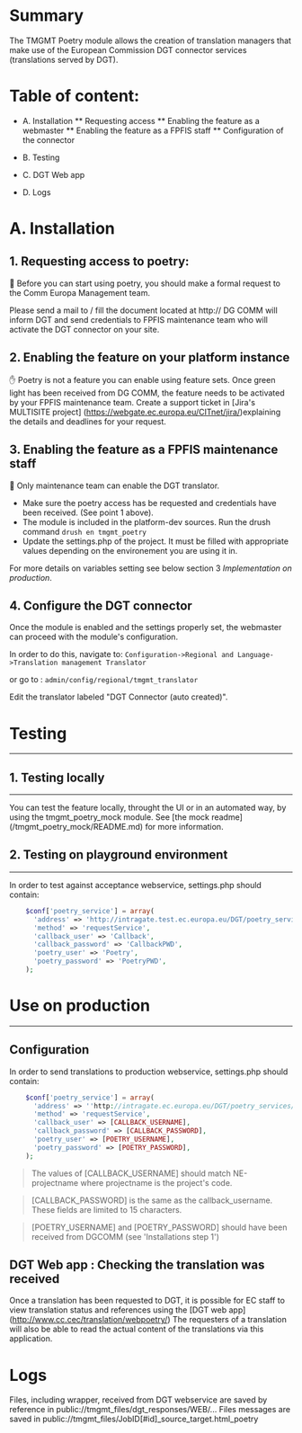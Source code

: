 # Summary

The TMGMT Poetry module allows the creation of translation managers
that make use of the European Commission DGT connector services
(translations served by DGT).

Table of content:
=================
* A. Installation
 ** Requesting access
 ** Enabling the feature as a webmaster
 ** Enabling the feature as a FPFIS staff
 ** Configuration of the connector

* B. Testing

* C. DGT Web app

* D. Logs

# A. Installation

## 1. Requesting access to poetry:
:pray: Before you can start using poetry, you should make a formal request to the Comm
Europa Management team.

Please send a mail to / fill the document located at http://
DG COMM will inform DGT and send credentials to FPFIS maintenance team who will
activate the DGT connector on your site.

## 2. Enabling the feature on your platform instance
:hand: Poetry is not a feature you can enable using feature sets.
Once green light has been received from DG COMM, the feature needs to be
activated by your FPFIS maintenance team.  Create a support ticket in [Jira's
MULTISITE project] (https://webgate.ec.europa.eu/CITnet/jira/)explaining the
details and deadlines for your request.

## 3. Enabling the feature as a FPFIS maintenance staff
:construction_worker: Only maintenance team can enable the DGT translator.
* Make sure the poetry access has be requested and credentials have been
received. (See point 1 above).
* The module is included in the platform-dev sources. Run the drush command
```drush en tmgmt_poetry```
* Update the settings.php of the project. It must be filled with appropriate
values depending on the environement you are using it in.

For more details on variables setting see below section 3 *Implementation on
production*.

## 4. Configure the DGT connector
Once the module is enabled and the settings properly set, the webmaster can
proceed with the module's configuration.

In order to do this, navigate to:
``` Configuration->Regional and Language->Translation management Translator ```

or go to :
``` admin/config/regional/tmgmt_translator ```

Edit the translator labeled "DGT Connector (auto created)".


# Testing
---------

## 1. Testing locally
---------------------
You can test the feature locally, throught the UI or in an automated way, by
using the tmgmt_poetry_mock module.
See [the mock readme] (/tmgmt_poetry_mock/README.md) for more information.

## 2. Testing on playground environment
---------------------------------------
In order to test against acceptance webservice, settings.php should contain:

```php
    $conf['poetry_service'] = array(
      'address' => 'http://intragate.test.ec.europa.eu/DGT/poetry_services/components/poetry.cfc?wsdl',
      'method' => 'requestService',
      'callback_user' => 'Callback',
      'callback_password' => 'CallbackPWD',
      'poetry_user' => 'Poetry',
      'poetry_password' => 'PoetryPWD',
    );
```

# Use on production
--------------------
## Configuration
In order to send translations to production webservice, settings.php should
contain:

```php
    $conf['poetry_service'] = array(
      'address' => ''http://intragate.ec.europa.eu/DGT/poetry_services/components/poetry.cfc?wsdl',
      'method' => 'requestService',
      'callback_user' => [CALLBACK_USERNAME],
      'callback_password' => [CALLBACK_PASSWORD],
      'poetry_user' => [POETRY_USERNAME],
      'poetry_password' => [POETRY_PASSWORD],
    );
```

> The values of [CALLBACK_USERNAME] should match NE-projectname where
projectname is the project's code.

> [CALLBACK_PASSWORD] is the same as the callback_username.
> These fields are limited to 15 characters.


>[POETRY_USERNAME] and [POETRY_PASSWORD] should have been received from
DGCOMM (see 'Installations step 1')


## DGT Web app : Checking the translation was received

Once a translation has been requested to DGT, it is possible for EC staff to
view translation status and references using the [DGT web app]
(http://www.cc.cec/translation/webpoetry/)
The requesters of a translation will also be able to read the actual content
of the translations via this application.

Logs
====

Files, including wrapper, received from DGT webservice are saved by reference in
public://tmgmt_files/dgt_responses/WEB/...
Files messages are saved in
public://tmgmt_files/JobID[#id]_source_target.html_poetry

